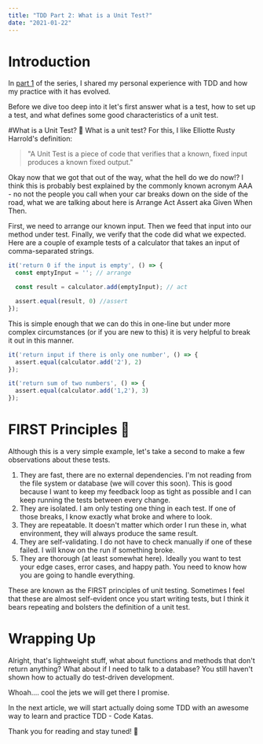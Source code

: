 ```yaml
---
title: "TDD Part 2: What is a Unit Test?"
date: "2021-01-22"
---
```


# Introduction
In [part 1](https://dev.to/hallsamuel90/tdd-part-1-why-should-i-4a0e) of the series, I shared my personal experience with TDD and how my practice with it has evolved. 

Before we dive too deep into it let's first answer what is a test, how to set up a test, and what defines some good characteristics of a unit test.

#What is a Unit Test? 🤔
What is a unit test? For this, I like Elliotte Rusty Harrold's definition:

 >"A Unit Test is a piece of code that verifies that a known, fixed input produces a known fixed output."

Okay now that we got that out of the way, what the hell do we do now!? I think this is probably best explained by the commonly known acronym AAA - no not the people you call when your car breaks down on the side of the road, what we are talking about here is Arrange Act Assert aka Given When Then.

First, we need to arrange our known input. Then we feed that input into our method under test. Finally, we verify that the code did what we expected. Here are a couple of example tests of a calculator that takes an input of comma-separated strings.

```typescript
it('return 0 if the input is empty', () => {
  const emptyInput = ''; // arrange

  const result = calculator.add(emptyInput); // act

  assert.equal(result, 0) //assert
});
```

This is simple enough that we can do this in one-line but under more complex circumstances (or if you are new to this) it is very helpful to break it out in this manner.

```typescript
it('return input if there is only one number', () => {
  assert.equal(calculator.add('2'), 2)
});

it('return sum of two numbers', () => {
  assert.equal(calculator.add('1,2'), 3)
});
```

# FIRST Principles 🥇
Although this is a very simple example, let's take a second to make a few observations about these tests. 
1. They are fast, there are no external dependencies. I'm not reading from the file system or database (we will cover this soon). This is good because I want to keep my feedback loop as tight as possible and I can keep running the tests between every change.
2. They are isolated. I am only testing one thing in each test. If one of those breaks, I know exactly what broke and where to look.
3. They are repeatable. It doesn't matter which order I run these in, what environment, they will always produce the same result.
4. They are self-validating. I do not have to check manually if one of these failed. I will know on the run if something broke.
5. They are thorough (at least somewhat here). Ideally you want to test your edge cases, error cases, and happy path. You need to know how you are going to handle everything.

These are known as the FIRST principles of unit testing. Sometimes I feel that these are almost self-evident once you start writing tests, but I think it bears repeating and bolsters the definition of a unit test.

# Wrapping Up
Alright, that's lightweight stuff, what about functions and methods that don't return anything? What about if I need to talk to a database? You still haven't shown how to actually do test-driven development. 

Whoah.... cool the jets we will get there I promise. 

In the next article, we will start actually doing some TDD with an awesome way to learn and practice TDD - Code Katas.

Thank you for reading and stay tuned! 🙏